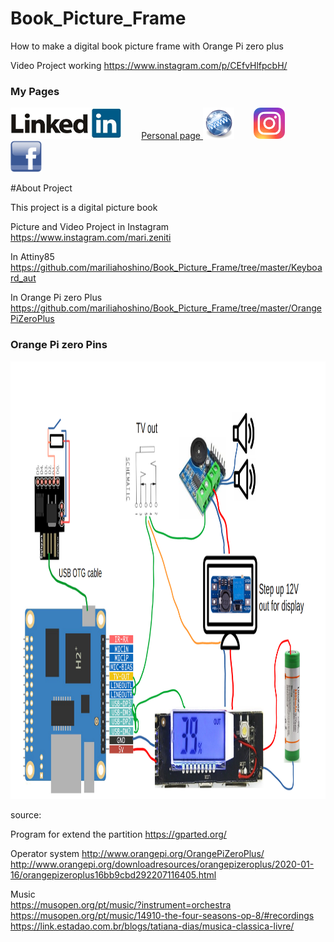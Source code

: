 # Book_Picture_Frame
How to make a digital book picture frame with Orange Pi zero plus

Video Project working
https://www.instagram.com/p/CEfvHlfpcbH/

### My Pages 

<a href="https://www.linkedin.com/in/mariliahoshino/"><img src="https://github.com/mariliahoshino/mariliahoshino/blob/master/profile/logo_linkedin.png?raw=true" height="50" widht="400"></a> &nbsp;&nbsp;&nbsp;&nbsp;&nbsp;&nbsp; 
<a href="https://mariliahoshino.wixsite.com/cvitae/"> Personal page <img src ="https://github.com/mariliahoshino/mariliahoshino/blob/master/profile/logo_site.png?raw=true" height="50" widht="400"></a> &nbsp;&nbsp;&nbsp;&nbsp;&nbsp;&nbsp; 
<a href="https://www.instagram.com/mari.zeniti/"><img src = "https://github.com/mariliahoshino/mariliahoshino/blob/master/profile/logo_instagram.png?raw=true"  height="50" widht="400"></a> &nbsp;&nbsp;&nbsp;&nbsp;&nbsp;&nbsp; 
<a href="https://www.facebook.com/mari.zeniti"><img src="https://github.com/mariliahoshino/mariliahoshino/blob/master/profile/logo_facebook.png?raw=true"   height="50" widht="400"></a>


#About Project

This project is a digital picture book

Picture and Video Project in Instagram
https://www.instagram.com/mari.zeniti

In Attiny85
https://github.com/mariliahoshino/Book_Picture_Frame/tree/master/Keyboard_aut

In Orange Pi zero Plus
https://github.com/mariliahoshino/Book_Picture_Frame/tree/master/OrangePiZeroPlus

### Orange Pi zero Pins <br>
<img src="https://github.com/mariliahoshino/Book_Picture_Frame/blob/master/esquema.png?raw=true"  height="700" > <br>

source:

Program for extend the partition
https://gparted.org/

Operator system
http://www.orangepi.org/OrangePiZeroPlus/
http://www.orangepi.org/downloadresources/orangepizeroplus/2020-01-16/orangepizeroplus16bb9cbd292207116405.html

Music <br>
https://musopen.org/pt/music/?instrument=orchestra <br>
https://musopen.org/pt/music/14910-the-four-seasons-op-8/#recordings <br>
https://link.estadao.com.br/blogs/tatiana-dias/musica-classica-livre/
